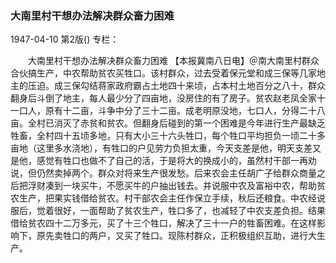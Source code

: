 ### 大南里村干想办法解决群众畜力困难

1947-04-10
第2版()
专栏：

　　大南里村干想办法解决群众畜力困难
    【本报冀南八日电】＠南大南里村群众合伙搞生产，中农帮助贫农买牲口。该村群众，过去受着保元堂和成三保等几家地主的压迫。成三保勾结蒋家政府霸占土地四十来顷，占本村土地百分之八十，群众翻身后斗倒了地主，每人最少分了四亩地，没房住的有了房子。贫农赵老凤全家十一口人，原有十二亩，斗争中分了三十二亩。成老明原没地，七口人，分得二十八亩。全村已消灭了赤贫和贫农。但翻身后碰到的第一个困难是今年进行生产最缺乏牲畜，全村四十五顷多地，只有大小三十六头牲口，每个牲口平均担负一顷二十多亩地（这里多水浇地），有牲口的户见劳力负担太重，今天支差是他，明天支差又是他，感觉有牲口也做不了自己的活，于是将大的换成小的，虽然村干部一再劝说，但仍然卖掉两个。群众对将来生产很发愁。后来农会主任胡广子给群众商量之后把浮财凑到一块买牛，不愿买牛的户抽出钱去。并说服中农及富裕中农，帮助贫农生产，把果实钱借给贫农。村干部农会主任作保立手续，秋后还粮食。中农经说服后，觉着很好，一面帮助了贫农生产，牲口多了，也减轻了中农支差负担。结果借给贫农四十二万多元，买了十三个牲口，解决了三十一户的牲畜困难。在这样影响下，原先卖牲口的两户，又买了牲口。现陈村群众，正积极组织互助，进行大生产。
